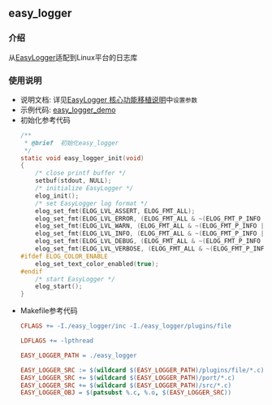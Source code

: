 ## easy_logger

### 介绍

从[EasyLogger](https://github.com/armink/EasyLogger)适配到Linux平台的日志库

### 使用说明

- 说明文档: 详见[EasyLogger 核心功能移植说明](https://github.com/armink/EasyLogger/blob/master/docs/zh/port/kernel.md)中`设置参数`
- 示例代码: [easy_logger_demo](https://github.com/hu-submodule-demo/easy_logger_demo)
- 初始化参考代码
    ```c
    /**
     * @brief  初始化easy_logger
     */
    static void easy_logger_init(void)
    {
        /* close printf buffer */
        setbuf(stdout, NULL);
        /* initialize EasyLogger */
        elog_init();
        /* set EasyLogger log format */
        elog_set_fmt(ELOG_LVL_ASSERT, ELOG_FMT_ALL);
        elog_set_fmt(ELOG_LVL_ERROR, (ELOG_FMT_ALL & ~(ELOG_FMT_P_INFO | ELOG_FMT_T_INFO)));
        elog_set_fmt(ELOG_LVL_WARN, (ELOG_FMT_ALL & ~(ELOG_FMT_P_INFO | ELOG_FMT_T_INFO)));
        elog_set_fmt(ELOG_LVL_INFO, (ELOG_FMT_ALL & ~(ELOG_FMT_P_INFO | ELOG_FMT_T_INFO)));
        elog_set_fmt(ELOG_LVL_DEBUG, (ELOG_FMT_ALL & ~(ELOG_FMT_P_INFO | ELOG_FMT_T_INFO)));
        elog_set_fmt(ELOG_LVL_VERBOSE, (ELOG_FMT_ALL & ~(ELOG_FMT_P_INFO | ELOG_FMT_T_INFO)));
    #ifdef ELOG_COLOR_ENABLE
        elog_set_text_color_enabled(true);
    #endif
        /* start EasyLogger */
        elog_start();
    }
    ```
- Makefile参考代码
    ```makefile
    CFLAGS += -I./easy_logger/inc -I./easy_logger/plugins/file

    LDFLAGS += -lpthread

    EASY_LOGGER_PATH = ./easy_logger

    EASY_LOGGER_SRC := $(wildcard $(EASY_LOGGER_PATH)/plugins/file/*.c)
    EASY_LOGGER_SRC += $(wildcard $(EASY_LOGGER_PATH)/port/*.c)
    EASY_LOGGER_SRC += $(wildcard $(EASY_LOGGER_PATH)/src/*.c)
    EASY_LOGGER_OBJ = $(patsubst %.c, %.o, $(EASY_LOGGER_SRC))
    ```

